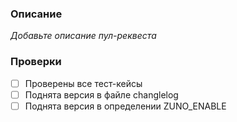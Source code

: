### Описание
_Добавьте описание пул-реквеста_

### Проверки
- [ ] Проверены все тест-кейсы
- [ ] Поднята версия в файле changlelog
- [ ] Поднята версия в определении ZUNO_ENABLE
